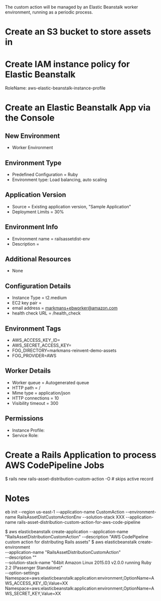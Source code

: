 The custom action will be managed by an Elastic Beanstalk worker environment, running as a periodic process.



# Create an S3 bucket to store assets in

# Create IAM instance policy for Elastic Beanstalk
RoleName: aws-elastic-beanstalk-instance-profile


# Create an Elastic Beanstalk App via the Console
## New Environment
* Worker Environment
## Environment Type
* Predefined Configuration = Ruby
* Environment type: Load balancing, auto scaling
## Application Version
* Source = Existing application version, "Sample Application"
* Deployment Limits = 30%
## Environment Info
* Environment name = railsassetdist-env
* Description =
## Additional Resources
* None
## Configuration Details
* Instance Type = t2.medium
* EC2 key pair = <whatever you use to log into your machien>
* email address = markmans+ebworker@amazon.com
* health check URL = /health_check
## Environment Tags
* AWS_ACCESS_KEY_ID=<ACCESS ID>
* AWS_SECRET_ACCESS_KEY=<ACCESS KEY>
* FOG_DIRECTORY=markmans-reinvent-demo-assets
* FOG_PROVIDER=AWS
## Worker Details
* Worker queue = Autogenerated queue
* HTTP path = /
* Mime type = application/json
* HTTP connections = 10
* Visibility timeout = 300
## Permissions
* Instance Profile: <create IAM role>
* Service Role: <create the default role>

# Create a Rails Application to process AWS CodePipeline Jobs
$ rails new rails-asset-distribution-custom-action -O # skips active record

# Notes

eb init --region us-east-1
--application-name CustomAction 
--environment-name RailsAssetDistCustomActionEnv 
--solution-stack XXX 
--application-name rails-asset-distribution-custom-action-for-aws-code-pipeline

$ aws elasticbeanstalk create-application --application-name "RailsAssetDistributionCustomAction" --description "AWS CodePipeline custom action for distributing Rails assets"
$ aws elasticbeanstalk create-environment \
  --application-name "RailsAssetDistributionCustomAction" \
  --description "" \
  --solution-stack-name "64bit Amazon Linux 2015.03 v2.0.0 running Ruby 2.2 (Passenger Standalone)" \
  --option-settings \
    Namespace=aws:elasticbeanstalk:application:environment,OptionName=AWS_ACCESS_KEY_ID,Value=XX \
	Namespace=aws:elasticbeanstalk:application:environment,OptionName=AWS_SECRET_KEY,Value=XX
